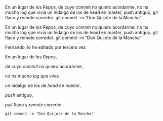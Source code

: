 En un lugar de los Repos,
de cuyo commit no quiero acordarme,
no ha mucho log que vivía
un hidalgo de los de head en master,
push antiguo,
git flaco y remote corredor.
git commit -m “Don Quijote de la Mancha”

En un lugar de los Repos,
de cuyo commit no quiero acordarme,
no ha mucho log que vivía
un hidalgo de los de head en master,
push antiguo,
git flaco y remote corredor.
git commit -m “Don Quijote de la Mancha”

Fernando, lo he editado por tercera vez

<p>En un lugar de los <em>Repos</em>,</p>
<p>de cuyo <em>commit</em> no quiero acordarme,</p>
<p>no ha mucho <em>log</em> que vivía</p>
<p>un hidalgo de los de <em>head</em> en <em>master</em>,</p>
<p><em>push</em> antiguo,</p>
<p><em>pull</em> flaco y <em>remote</em> corredor.</p>
<p><code>git commit -m &quot;Don Quijote de la Mancha&quot;</code> </p>

